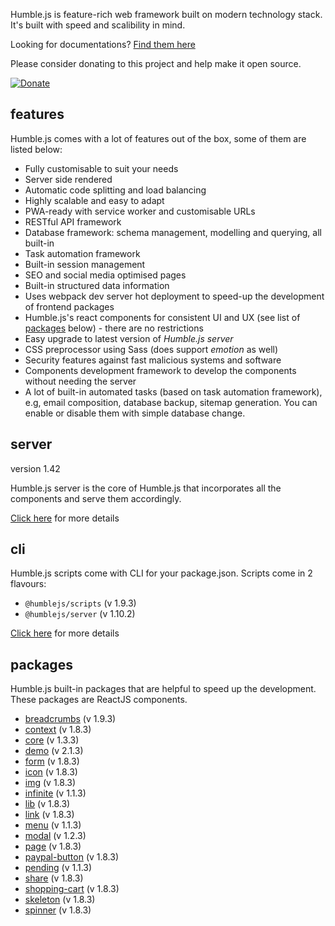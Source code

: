 Humble.js is feature-rich web framework built on modern technology stack. It's built with speed and scalibility in mind.

Looking for documentations? [Find them here](/docs)

Please consider donating to this project and help make it open source.

[![Donate](https://ghdl.amrayn.com/donate.png?v2)](https://amrayn.com/donate)

## features

Humble.js comes with a lot of features out of the box, some of them are listed below:

* Fully customisable to suit your needs
* Server side rendered
* Automatic code splitting and load balancing
* Highly scalable and easy to adapt
* PWA-ready with service worker and customisable URLs
* RESTful API framework
* Database framework: schema management, modelling and querying, all built-in
* Task automation framework
* Built-in session management
* SEO and social media optimised pages
* Built-in structured data information
* Uses webpack dev server hot deployment to speed-up the development of frontend packages
* Humble.js's react components for consistent UI and UX (see list of [packages](/#packages) below) - there are no restrictions
* Easy upgrade to latest version of _Humble.js server_
* CSS preprocessor using Sass (does support _emotion_ as well)
* Security features against fast malicious systems and software
* Components development framework to develop the components without needing the server
* A lot of built-in automated tasks (based on task automation framework), e.g, email composition, database backup, sitemap generation. You can enable or disable them with simple database change.

## server

version 1.42

Humble.js server is the core of Humble.js that incorporates all the components and serve them accordingly.

[Click here](/server) for more details

## cli

Humble.js scripts come with CLI for your package.json. Scripts come in 2 flavours:

* `@humblejs/scripts` (v 1.9.3)
* `@humblejs/server` (v 1.10.2)

[Click here](/cli) for more details

## packages

Humble.js built-in packages that are helpful to speed up the development. These packages are ReactJS components.


 * [breadcrumbs](/pkg/breadcrumbs) (v 1.9.3)
 * [context](/pkg/context) (v 1.8.3)
 * [core](/pkg/core) (v 1.3.3)
 * [demo](/pkg/demo) (v 2.1.3)
 * [form](/pkg/form) (v 1.8.3)
 * [icon](/pkg/icon) (v 1.8.3)
 * [img](/pkg/img) (v 1.8.3)
 * [infinite](/pkg/infinite) (v 1.1.3)
 * [lib](/pkg/lib) (v 1.8.3)
 * [link](/pkg/link) (v 1.8.3)
 * [menu](/pkg/menu) (v 1.1.3)
 * [modal](/pkg/modal) (v 1.2.3)
 * [page](/pkg/page) (v 1.8.3)
 * [paypal-button](/pkg/paypal-button) (v 1.8.3)
 * [pending](/pkg/pending) (v 1.1.3)
 * [share](/pkg/share) (v 1.8.3)
 * [shopping-cart](/pkg/shopping-cart) (v 1.8.3)
 * [skeleton](/pkg/skeleton) (v 1.8.3)
 * [spinner](/pkg/spinner) (v 1.8.3)
